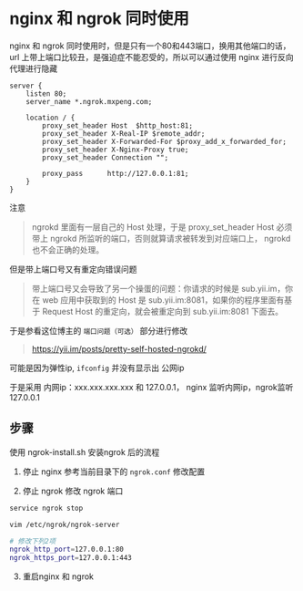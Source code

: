 # nginx 和 ngrok 同时使用

nginx 和 ngrok 同时使用时，但是只有一个80和443端口，换用其他端口的话，url 上带上端口比较丑，是强迫症不能忍受的，所以可以通过使用 nginx 进行反向代理进行隐藏

```text
server {
    listen 80;
    server_name *.ngrok.mxpeng.com; 

    location / {
        proxy_set_header Host  $http_host:81;
        proxy_set_header X-Real-IP $remote_addr;
        proxy_set_header X-Forwarded-For $proxy_add_x_forwarded_for;
        proxy_set_header X-Nginx-Proxy true;
        proxy_set_header Connection "";
        
        proxy_pass      http://127.0.0.1:81;
    }
}
```

注意
> ngrokd 里面有一层自己的 Host 处理，于是 proxy_set_header Host 必须带上 ngrokd 所监听的端口，否则就算请求被转发到对应端口上， ngrokd 也不会正确的处理。

但是带上端口号又有重定向错误问题
> 带上端口号又会导致了另一个操蛋的问题：你请求的时候是 sub.yii.im，你在 web 应用中获取到的 Host 是 sub.yii.im:8081，如果你的程序里面有基于 Request Host 的重定向，就会被重定向到 sub.yii.im:8081 下面去。

于是参看这位博主的 `端口问题（可选）` 部分进行修改
> https://yii.im/posts/pretty-self-hosted-ngrokd/

可能是因为弹性ip, `ifconfig` 并没有显示出 公网ip

于是采用 内网ip：xxx.xxx.xxx.xxx 和 127.0.0.1， nginx 监听内网ip，ngrok监听 127.0.0.1

## 步骤
使用 ngrok-install.sh 安装ngrok 后的流程

1. 停止 nginx 参考当前目录下的 `ngrok.conf` 修改配置

2. 停止 ngrok 修改 ngrok 端口

```bash
service ngrok stop

vim /etc/ngrok/ngrok-server

# 修改下列2项
ngrok_http_port=127.0.0.1:80
ngrok_https_port=127.0.0.1:443
```

3. 重启nginx 和 ngrok